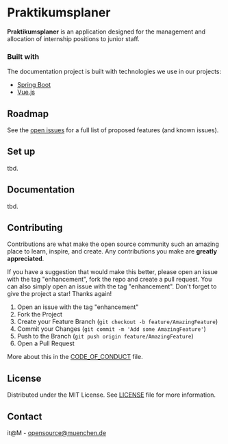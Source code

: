 # Praktikumsplaner

__Praktikumsplaner__ is an application designed for the management and allocation of internship positions to junior staff.

### Built with

The documentation project is built with technologies we use in our projects:

* [Spring Boot](https://spring.io/projects/spring-boot)
* [Vue.js](https://vuejs.org/)

## Roadmap

See the [open issues](#) for a full list of proposed features (and known issues).

## Set up

tbd.

## Documentation

tbd.

## Contributing

Contributions are what make the open source community such an amazing place to learn, inspire, and create. Any
contributions you make are **greatly appreciated**.

If you have a suggestion that would make this better, please open an issue with the tag "enhancement", fork the repo and
create a pull request. You can also simply open an issue with the tag "enhancement". Don't forget to give the project a
star! Thanks again!

1. Open an issue with the tag "enhancement"
2. Fork the Project
3. Create your Feature Branch (`git checkout -b feature/AmazingFeature`)
4. Commit your Changes (`git commit -m 'Add some AmazingFeature'`)
5. Push to the Branch (`git push origin feature/AmazingFeature`)
6. Open a Pull Request

More about this in the [CODE_OF_CONDUCT](/CODE_OF_CONDUCT.md) file.

## License

Distributed under the MIT License. See [LICENSE](LICENSE) file for more information.

## Contact

it@M - opensource@muenchen.de

